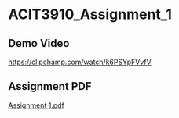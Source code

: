 # ACIT3910_Assignment_1
## Demo Video 
https://clipchamp.com/watch/k6PSYpFVvfV

## Assignment PDF 
[Assignment 1.pdf](https://github.com/achang140/ACIT3910_Assignment_1/files/13800411/Assignment.1.pdf)
